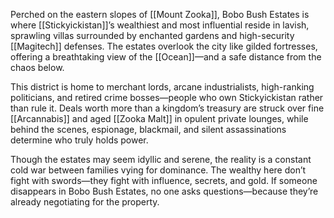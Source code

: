 Perched on the eastern slopes of [[Mount Zooka]], Bobo Bush Estates is where [[Stickyickistan]]’s wealthiest and most influential reside in lavish, sprawling villas surrounded by enchanted gardens and high-security [[Magitech]] defenses. The estates overlook the city like gilded fortresses, offering a breathtaking view of the [[Ocean]]—and a safe distance from the chaos below.

This district is home to merchant lords, arcane industrialists, high-ranking politicians, and retired crime bosses—people who own Stickyickistan rather than rule it. Deals worth more than a kingdom’s treasury are struck over fine [[Arcannabis]] and aged [[Zooka Malt]] in opulent private lounges, while behind the scenes, espionage, blackmail, and silent assassinations determine who truly holds power.

Though the estates may seem idyllic and serene, the reality is a constant cold war between families vying for dominance. The wealthy here don’t fight with swords—they fight with influence, secrets, and gold. If someone disappears in Bobo Bush Estates, no one asks questions—because they’re already negotiating for the property.